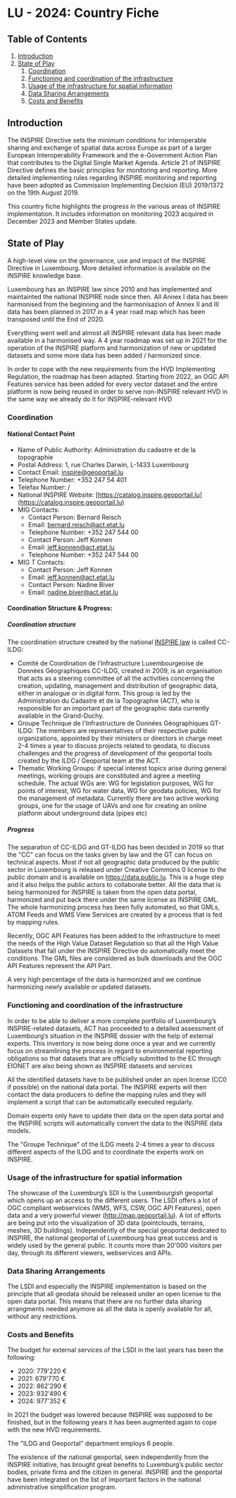 # LU - 2024: Country Fiche

## Table of Contents
1. [Introduction](#introduction)
1. [State of Play](#state_of_play)
   1. [Coordination](#Coordination)
   2. [Functioning and coordination of the infrastructure](#functioning)
   3. [Usage of the infrastructure for spatial information](#usage)
   4. [Data Sharing Arrangements](#data)
   5. [Costs and Benefits](#costs)


## Introduction

The INSPIRE Directive sets the minimum conditions for interoperable sharing and exchange of spatial data across Europe as part of a larger European Interoperability Framework and the e-Government Action Plan that contributes to the Digital Single Market Agenda. 
Article 21 of INSPIRE Directive defines the basic principles for monitoring and reporting. 
More detailed implementing rules regarding INSPIRE monitoring and reporting have been adopted as Commission Implementing Decision (EU) 2019/1372 on the 19th August 2019. 

This country fiche highlights the progress in the various areas of INSPIRE implementation. It includes information on monitoring 2023 acquired in December 2023 and Member States update.

## State of Play

A high-level view on the governance, use and impact of the INSPIRE Directive in Luxembourg. More detailed information is available on the INSPIRE knowledge base.

Luxembourg has an INSPIRE law since 2010 and has implemented and maintainted the national INSPIRE node since then.
All Annex I data has been harmonised from the beginning and the harmonisazion of Annex II and III data has been planned in
2017 in a 4 year road map which has been transposed until the End of 2020.

Everything went well and almost all INSPIRE relevant data has been made available in a harmonised way. A 4 year roadmap
was set up in 2021 for the operation of the INSPIRE platform and harmonization of new or updated datasets and some more data has been added / harmonized since.

In order to cope with the new requirements from the HVD Implementing Regulation, the roadmap has been adapted. Starting from 2022, an OGC API Features service has been added for every vector dataset and the entire platform is now being reused in order to serve non-INSPIRE relevant HVD in the same way we already do it for INSPIRE-relevant HVD

### Coordination

#### National Contact Point

- Name of Public Authority: Administration du cadastre et de la topographie
- Postal Address: 1, rue Charles Darwin, L-1433 Luxembourg
- Contact Email: inspire@geoportail.lu
- Telephone Number: +352 247 54 401
- Telefax Number: /
- National INSPIRE Website: [https://catalog.inspire.geoportail.lu](https://catalog.inspire.geoportail.lu)
- MIG Contacts: 
  - Contact Person: Bernard Reisch
  - Email: bernard.reisch@act.etat.lu
  - Telephone Number: +352 247 544 00
  - Contact Person: Jeff Konnen
  - Email: jeff.konnen@act.etat.lu
  - Telephone Number: +352 247 544 00
- MIG T Contacts: 
  - Contact Person: Jeff Konnen
  - Email: jeff.konnen@act.etat.lu
  - Contact Person: Nadine Biver
  - Email: nadine.biver@act.etat.lu 

#### Coordination Structure & Progress: 

##### Coordination structure

The coordination structure created by the national [INSPIRE law](https://legilux.public.lu/eli/etat/leg/loi/2010/07/26/n4/consolide/20150101) is called CC-ILDG:
* Comité de Coordination de l’Infrastructure Luxembourgeoise de Données Géographiques CC-ILDG, created in 2009, is an organisation that acts as a steering committee of all the activities concerning the creation, updating, management and distribution of geographic data, either in analogue or in digital form. This group is led by the Administration du Cadastre et de la Topographie (ACT), who is responsible for an important part of the geographic data currently available in the Grand-Duchy.
* Groupe Technique de l'Infrastructure de Données Géographiques GT-ILDG: The members are representatives of their respective public organizations, appointed by their ministers or directors in charge meet 2-4 times a year to discuss projects related to geodata, to discuss challenges and the progress of development of the geoportal tools created by the ILDG / Geoportal team at the ACT.
* Thematic Working Groups: if special interest topics arise during general meetings, working groups are constituted and agree a meeting schedule. The actual WGs are: WG for legislation purposes, WG for points of interest, WG for water data, WG for geodata policies, WG for the management of metadata. Currently there are two active working groups, one for the usage of UAVs and one for creating an online platform about underground data (pipes etc)

##### Progress

The separation of CC-ILDG and GT-ILDG has been decided in 2019 so that the "CC" can focus on the tasks given by law and the GT can focus on technical aspects.
Most if not all geographic data produced by the public sector in Luxembourg is released under Creative Commons 0 license to the public domain and is available on https://data.public.lu. This is a
huge step and it also helps the public actors to collaborate better.
All the data that is being harmonized for INSPIRE is taken from the open data portal, harmonized and put back there under the same license as INSPIRE GML.
The whole harmonizing process has been fully automated, so that GMLs, ATOM Feeds and WMS View Services are created by a process that is fed by mapping rules.

Recently, OGC API Features has been added to the infrastructure to meet the needs of the High Value Dataset Regulation so that all the High Value Datasets that fall under the INSPIRE Directive
do automatically meet the conditions. The GML files are considered as bulk downloads and the OGC API Features represent the API Part.

A very high percentage of the data is harmonized and we continue harmonizing newly available or updated datasets.

### Functioning and coordination of the infrastructure <a name="functioning"></a>

In order to be able to deliver a more complete portfolio of Luxembourg’s INSPIRE-related datasets, ACT has proceeded to a detailed assessment of Luxembourg’s situation in the INSPIRE dossier with the help of external experts. This inventory is now being done once a year and we currently focus on streamlining the process in regard to environmental reporting obligations so that datasets that are officially submitted to the EC through EIONET are also being shown as INSPIRE datasets and services

All the identified datasets have to be published under an open license (CC0 if possible) on the national data portal. The INSPIRE experts will then contact the data producers to define the mapping rules and they will implement a script that can be automatically executed regularly.

Domain experts only have to update their data on the open data portal and the INSPIRE scripts will automatically convert the data to the INSPIRE data models.

The "Groupe Technique" of the ILDG meets 2-4 times a year to discuss different aspects of the ILDG and to coordinate the experts work on INSPIRE.

### Usage of the infrastructure for spatial information <a name="usage"></a>

The showcase of the Luxemburg’s SDI is the Luxembourgish geoportal which opens up an access to the different users.
The LSDI offers a lot of OGC compliant webservices (WMS, WFS, CSW, OGC API Features), open data and a very powerful viewer (http://map.geoportail.lu). 
A lot of efforts are being put into the visualization of 3D data (pointclouds, terrains, meshes, 3D buildings).
Independently of the special geoportal dedicated to INSPIRE, the national geoportal of Luxembourg has great success
and is widely used by the general public. It counts more than 20'000 visitors per day, through its different viewers,
webservices and APIs.

### Data Sharing Arrangements <a name="data"></a>

The LSDI and especially the INSPIRE implementation is based on the principle that all geodata should be released under an open license to the open data portal.
This means that there are no further data sharing arrangments needed anymore as all the data is openly available for all, without any restrictions.

### Costs and Benefits <a name="costs"></a>

The budget for external services of the LSDI in the last years has been the following:

- 2020: 779'220 €
- 2021: 679'770 €
- 2022: 862'290 €
- 2023: 932'490 €
- 2024: 977'352 €

In 2021 the budget was lowered because INSPIRE was supposed to be finished, but in the following years it has been augmented again to cope with the new HVD requirements.

The "ILDG and Geoportal" department employs 6 people.

The existence of the national geoportal, seen independently from the INSPIRE initiative, has brought great benefits to Luxemburg’s public sector bodies, private firms and the citizen in general.
INSPIRE and the geoportal have been integrated on the list of important factors in the national administrative simplification program.
